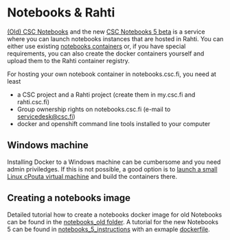 # Notebooks & Rahti

[(Old) CSC Notebooks](https://notebooks.csc.fi) and the new [CSC Notebooks 5 beta](https://notebooks-beta.rahtiapp.fi/welcome) is a service where you can launch notebooks instances that are hosted in Rahti. You can either use existing [notebooks containers](https://github.com/CSCfi/notebook-images/tree/master/builds) or, if you have special requirements, you can also create the docker containers yourself and upload them to the Rahti container registry.

For hosting your own notebook container in notebooks.csc.fi, you need at least

- a CSC project and a Rahti project (create them in my.csc.fi and rahti.csc.fi)
- Group ownership rights on notebooks.csc.fi (e-mail to servicedesk@csc.fi)
- docker and openshift command line tools installed to your computer 

## Windows machine

Installing Docker to a Windows machine can be cumbersome and you need admin priviledges. If this is not possible, a good option is to [launch a small Linux cPouta virtual machine](https://github.com/csc-training/geocomputing/tree/master/pouta/docker-applications) and build the containers there.

## Creating a notebooks image

Detailed tutorial how to create a notebooks docker image for old Notebooks can be found in the [notebooks_old folder](./notebooks_old/creating_autogis_notebooks_image.md).
A tutorial for the new Notebooks 5 can be found in [ notebooks_5_instructions](./notebooks_5_instructions.md) with an exmaple [dockerfile](./example.dockerfile).

